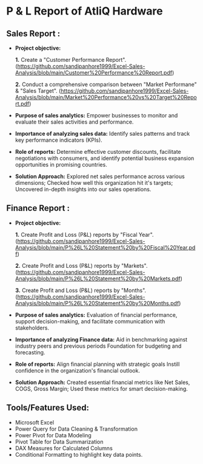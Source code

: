 # P & L Report of AtliQ Hardware

## Sales Report :


- **Project objective:** 

    **1.** Create a "Customer Performance Report". (https://github.com/sandipanhore1999/Excel-Sales-Analysis/blob/main/Customer%20Performance%20Report.pdf)

    **2.** Conduct a comprehensive comparison between "Market Performane" & "Sales Target". (https://github.com/sandipanhore1999/Excel-Sales-Analysis/blob/main/Market%20Performance%20vs%20Target%20Report.pdf)

- **Purpose of sales analytics:** Empower businesses to monitor and evaluate their sales activities and performance.

- **Importance of analyzing sales data:** Identify sales patterns and track key performance indicators (KPIs).

- **Role of reports:** Determine effective customer discounts, facilitate negotiations with consumers, and identify potential business expansion opportunities in promising countries.

- **Solution Approach:**  Explored net sales performance across various dimensions; Checked how well this organization hit it's targets; Uncovered in-depth insights into our sales operations.




## Finance Report :

- **Project objective:** 

    **1.** Create Profit and Loss (P&L) reports by "Fiscal Year". (https://github.com/sandipanhore1999/Excel-Sales-Analysis/blob/main/P%26L%20Statement%20by%20Fiscal%20Year.pdf)

   **2.** Create Profit and Loss (P&L) reports by "Markets". (https://github.com/sandipanhore1999/Excel-Sales-Analysis/blob/main/P%26L%20Statement%20by%20Markets.pdf)

  **3.** Create Profit and Loss (P&L) reports by "Months". (https://github.com/sandipanhore1999/Excel-Sales-Analysis/blob/main/P%26L%20Statement%20by%20Months.pdf)

- **Purpose of sales analytics:** Evaluation of financial performance, support decision-making, and facilitate communication with stakeholders.

- **Importance of analyzing Finance data:** Aid in benchmarking against industry peers and previous periods Foundation for budgeting and forecasting.

- **Role of reports:** Align financial planning with strategic goals Instill confidence in the organization's financial outlook.

- **Solution Approach:** Created essential financial metrics like Net Sales, COGS, Gross Margin; Used these metrics for smart decision-making. 

## Tools/Features Used:
- Microsoft Excel
- Power Query for Data Cleaning & Transformation
- Power Pivot for Data Modeling
- Pivot Table for Data Summarization
- DAX Measures for Calculated Columns
- Conditional Formatting to highlight key data points.

